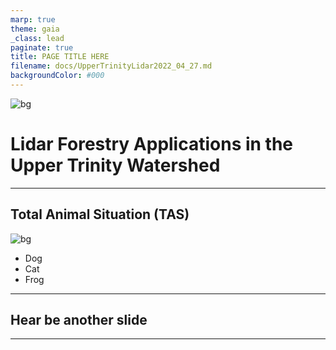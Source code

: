 ```yaml
---
marp: true
theme: gaia
_class: lead
paginate: true
title: PAGE TITLE HERE
filename: docs/UpperTrinityLidar2022_04_27.md
backgroundColor: #000
---
```


<!-- _class: invert -->
<!-- _color: #ade396 -->
![bg](img/sale_2.png)


Lidar Forestry Applications in the Upper Trinity Watershed  <!-- fit -->
=====

---

## Total Animal Situation (TAS)
<!-- _color: green -->
![bg](img/sale_2_fade.png)

- Dog
- Cat
- Frog

---
<!-- _color: pink -->
## Hear be another slide


--- 